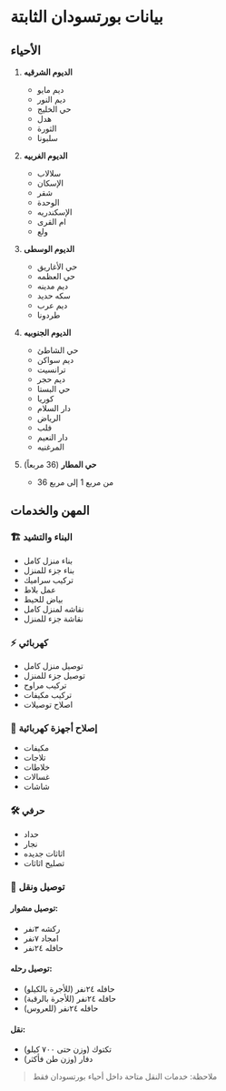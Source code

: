 # بيانات بورتسودان الثابتة

## الأحياء
1. **الديوم الشرقيه**
   - ديم مايو
   - ديم النور
   - حي الخليج
   - هدل
   - الثورة
   - سلبونا

2. **الديوم الغربيه**
   - سلالاب
   - الإسكان
   - شقر
   - الوحدة
   - الإسكندريه
   - ام القرى
   - ولع

3. **الديوم الوسطى**
   - حي الأغاريق
   - حي العظمه
   - ديم مدينه
   - سكه حديد
   - ديم عرب
   - طردونا

4. **الديوم الجنوبيه**
   - حي الشاطئ
   - ديم سواكن
   - ترانسيت
   - ديم حجر
   - حي البستا
   - كوريا
   - دار السلام
   - الرياض
   - فلب
   - دار النعيم
   - المرغنيه

5. **حي المطار** (36 مربعاً)
   - من مربع 1 إلى مربع 36

## المهن والخدمات
### 🏗️ البناء والتشيد
- بناء منزل كامل
- بناء جزء للمنزل
- تركيب سراميك
- عمل بلاط
- بياض للحيط
- نقاشه لمنزل كامل
- نقاشة جزء للمنزل

### ⚡ كهربائي
- توصيل منزل كامل
- توصيل جزء للمنزل
- تركيب مراوح
- تركيب مكيفات
- اصلاح توصيلات

### 🔧 إصلاح أجهزة كهربائية
- مكيفات
- تلاجات
- خلاطات
- غسالات
- شاشات

### 🛠️ حرفي
- حداد
- نجار
- اثاثات جديده
- تصليح اثاثات

### 🚚 توصيل ونقل
#### توصيل مشوار:
- ركشه ٣نفر
- امجاد ٧نفر
- حافله ٢٤نفر

#### توصيل رحله:
- حافله ٢٤نفر (للأجرة بالكيلو)
- حافله ٢٤نفر (للأجرة بالرقبة)
- حافله ٢٤نفر (للعروس)

#### نقل:
- تكتوك (وزن حتى ٧٠٠ كيلو)
- دفار (وزن طن فأكثر)

> ملاحظة: خدمات النقل متاحة داخل أحياء بورتسودان فقط
